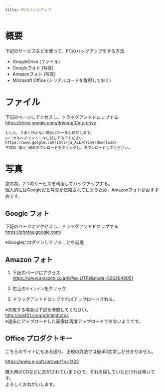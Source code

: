 ```yaml
---
title: PCのバックアップ
---
```


# 概要
下記のサービスなどを使って、PCのバックアップをする方法
 * GoogleDrive (ファイル)
 * Googleフォト (写真)
 * Amazonフォト (写真)
 * Microsoft Office (シリアルコードを取得しておく)


# ファイル

下記のページにアクセスし、ドラッグアンドドロップする  
https://drive.google.com/drive/u/0/my-drive

```
もしも、うまく行かない場合はツールも存在します。  
ローカルへインストールし試してみてください
https://www.google.com/intl/ja_ALL/drive/download/  
下部の`個人`横のダウンロードをクリックし、ダウンロードしてください。
```


# 写真

念の為、2つのサービスを利用してバックアップする。  
個人的にはGoogleだと写真が圧縮されてしまうため、Amazonフォトがおすすめです。

## Google フォト

下記のページにアクセスし、ドラッグアンドドロップする  
https://photos.google.com/

※Googleにログインしていることを前提

## Amazon フォト

1. 下記のページにアクセス  
https://www.amazon.co.jp/b?ie=UTF8&node=5262648051

2. 右上の`サインイン`をクリック

3. ドラッグアンドドロップすればアップロードされる。

※失敗する場合は下記を参照してください。  
http://sdst01.com/primephotos  
※過去にアップロードした画像は再度アップロードできないようです。

## Office プロダクトキー

こちらのサイトにもある通り、正規の方法では後半5文字しか分かりません。  

https://www.e-soft.net/wp/?p=1323

購入時のCDなどに刻印されていますので、それを探していただければ幸いです。  
よろしくおねがいします。
